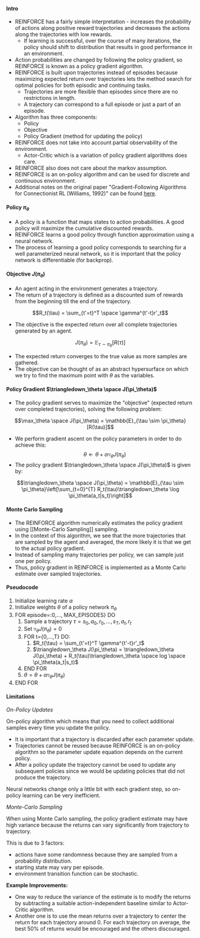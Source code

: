 #### Intro
- REINFORCE has a fairly simple interpretation - increases the probability of actions along positive reward trajectories and decreases the actions along the trajectories with low rewards.
	- If learning is successful, over the course of many iterations, the policy should shift to distribution that results in good performance in an environment.
- Action probabilities are changed by following the policy gradient, so REINFORCE is known as a policy gradient algorithm.
- REINFORCE is built upon trajectories instead of episodes because maximizing expected return over trajectories lets the method search for optimal policies for both episodic and continuing tasks.
	- Trajectories are more flexible than episodes since there are no restrictions in length.
	- A trajectory can correspond to a full episode or just a part of an episode.
- Algorithm has three components:
	- Policy
	- Objective
	- Policy Gradient (method for updating the policy)
- REINFORCE does not take into account partial observability of the environment.
	- Actor-Critic which is a variation of policy gradient algorithms does care.
- REINFORCE also does not care about the markov assumption.
- REINFORCE is an on-policy algorithm and can be used for discrete and continuous environment.
- Additional notes on the original paper "Gradient-Following Algorithms for Connectionist RL (Williams, 1992)" can be found <a href="https://github.com/bay3s/reinforce-rl/blob/main/original-paper.md">here</a>.


#### Policy $\pi_\theta$
- A policy is a function that maps states to action probabilities. A good policy will maximize the cumulative discounted rewards. 
- REINFORCE learns a good policy through function approximation using a neural network.
- The process of learning a good policy corresponds to searching for a well parameterized neural network, so it is important that the policy network is differentiable (for backprop).

#### Objective $J(\pi_\theta)$
- An agent acting in the environment generates a trajectory. 
- The return of a trajectory is defined as a discounted sum of rewards from the beginning till the end of the trajectory.

$$R_t(\tau) = \sum_{t'=t}^T \space \gamma^{t'-t}r'_t$$

- The objective is the expected return over all complete trajectories generated by an agent.

$$J(\pi_\theta) = \mathbb{E}_{\tau \sim \pi_\theta} \left[R(\tau)\right]$$

- The expected return converges to the true value as more samples are gathered. 
- The objective can be thought of as an abstract hypersurface on which we try to find the maximum point with $\theta$ as the variables.


#### Policy Gradient $\triangledown_\theta \space J(\pi_\theta)$
- The policy gradient serves to maximize the "objective" (expected return over completed trajectories), solving the following problem:

$$\max_\theta \space J(\pi_\theta) = \mathbb{E}_{\tau \sim \pi_\theta}[R(\tau)]$$

- We perform gradient ascent on the policy parameters in order to do achieve this:
$$\theta \leftarrow \theta + \alpha \triangledown_\theta  J(\pi_\theta)$$
- The policy gradient $\triangledown_\theta \space J(\pi_\theta)$ is given by:

$$\triangledown_\theta \space J(\pi_\theta) = \mathbb{E}_{\tau \sim \pi_\theta}\left[\sum_{t=0}^{T} R_t(\tau)\triangledown_\theta \log \pi_\theta(a_t|s_t)\right]$$

#### Monte Carlo Sampling
- The REINFORCE algorithm numerically estimates the policy gradient using [[Monte-Carlo Sampling]] sampling.
- In the context of this algorithm, we see that the more trajectories that are sampled by the agent and averaged, the more likely it is that we get to the actual policy gradient.
- Instead of sampling many trajectories per policy, we can sample just one per policy.
- Thus, policy gradient in REINFORCE is implemented as a Monte Carlo estimate over sampled trajectories.


#### Pseudocode
1. Initialize learning rate $\alpha$
2. Initialize weights $\theta$ of a policy network $\pi_\theta$
3. FOR episode=:0,..., MAX_EPISODES} DO
	1. Sample a trajectory $\tau = s_0, a_0, r_0, ..., s_T, a_t, r_t$
	2. Set $\triangledown_\theta J(\pi_\theta) = 0$
	3. FOR t={0,...,T} DO:
		1. $R_t{\tau} = \sum_{t'=t}^T \gamma^{t'-t}r'_t$
		2. $\triangledown_\theta J(\pi_\theta) = \triangledown_\theta J(\pi_\theta) + R_t(\tau)\triangledown_\theta \space log \space \pi_\theta(a_t|s_t)$
	2. END FOR
	3. $\theta = \theta + \alpha \triangledown_\theta J(\pi_\theta)$
4. END FOR


#### Limitations
*On-Policy Updates*

On-policy algorithm which means that you need to collect additional samples every time you update the policy.

- It is important that a trajectory is discarded after each parameter update.
- Trajectories cannot be reused because REINFORCE is an on-policy algorithm so the parameter update equation depends on the current policy.
- After a policy update the trajectory cannot be used to update any subsequent policies since we would be updating policies that did not produce the trajectory.

Neural networks change only a little bit with each gradient step, so on-policy learning can be very inefficient.

*Monte-Carlo Sampling*

When using Monte Carlo sampling, the policy gradient estimate may have high variance because the returns can vary significantly from trajectory to trajectory.

This is due to 3 factors: 
- actions have some randomness because they are sampled from a probability distribution.
- starting state may vary per episode.
- environment transition function can be stochastic.

**Example Improvements:**
- One way to reduce the variance of the estimate is to modify the returns by subtracting a suitable action-independent baseline similar to Actor-Critic algorithm.
- Another one is to use the mean returns over a trajectory to center the return for each trajectory around 0. For each trajectory on average, the best 50% of returns would be encouraged and the others discouraged.
